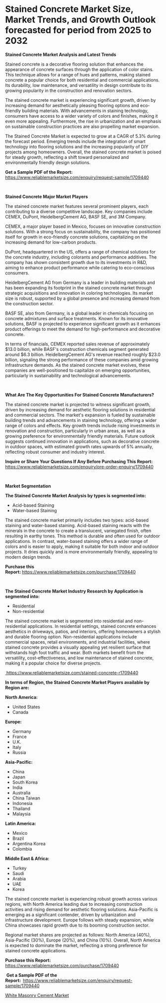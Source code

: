 <p><h1>Stained Concrete Market Size, Market Trends, and Growth Outlook forecasted for period from 2025 to 2032</h1></p><p><strong>Stained Concrete Market Analysis and Latest Trends</strong></p>
<p><p>Stained concrete is a decorative flooring solution that enhances the appearance of concrete surfaces through the application of color stains. This technique allows for a range of hues and patterns, making stained concrete a popular choice for both residential and commercial applications. Its durability, low maintenance, and versatility in design contribute to its growing popularity in the construction and renovation sectors.</p><p>The stained concrete market is experiencing significant growth, driven by increasing demand for aesthetically pleasing flooring options and eco-friendly building materials. With advancements in staining technology, consumers have access to a wider variety of colors and finishes, making it even more appealing. Furthermore, the rise in urbanization and an emphasis on sustainable construction practices are also propelling market expansion. </p><p>The Stained Concrete Market is expected to grow at a CAGR of 5.3% during the forecast period. Emerging trends include the integration of smart technology into flooring solutions and the increasing popularity of DIY projects among homeowners. Overall, the stained concrete market is poised for steady growth, reflecting a shift toward personalized and environmentally friendly design solutions.</p></p>
<p><strong>Get a Sample PDF of the Report:&nbsp;</strong> <a href="https://www.reliablemarketsize.com/enquiry/request-sample/1709440?utm_campaign=1897&utm_medium=2&utm_source=Github&utm_content=ia&utm_term=10012025&utm_id=stained-concrete">https://www.reliablemarketsize.com/enquiry/request-sample/1709440</a></p>
<p>&nbsp;</p>
<p><strong>Stained Concrete Major Market Players</strong></p>
<p><p>The stained concrete market features several prominent players, each contributing to a diverse competitive landscape. Key companies include CEMEX, DuPont, HeidelbergCement AG, BASF SE, and 3M Company. </p><p>CEMEX, a major player based in Mexico, focuses on innovative construction solutions. With a strong focus on sustainability, the company has positioned itself for growth in eco-friendly concrete solutions, capitalizing on the increasing demand for low-carbon products.</p><p>DuPont, headquartered in the US, offers a range of chemical solutions for the concrete industry, including colorants and performance additives. The company has shown consistent growth due to its investments in R&D, aiming to enhance product performance while catering to eco-conscious consumers.</p><p>HeidelbergCement AG from Germany is a leader in building materials and has been expanding its footprint in the stained concrete market through strategic acquisitions and innovation in coloring technologies. Its market size is robust, supported by a global presence and increasing demand from the construction sector.</p><p>BASF SE, also from Germany, is a global leader in chemicals focusing on concrete admixtures and surface treatments. Known for its innovative solutions, BASF is projected to experience significant growth as it enhances product offerings to meet the demand for high-performance and decorative concrete.</p><p>In terms of financials, CEMEX reported sales revenue of approximately $13.0 billion, while BASF's construction chemicals segment generated around $6.3 billion. HeidelbergCement AG's revenue reached roughly $23.0 billion, signaling the strong performance of these companies amid growing infrastructure demands. As the stained concrete market evolves, these companies are well-positioned to capitalize on emerging opportunities, particularly in sustainability and technological advancements.</p></p>
<p>&nbsp;</p>
<p><strong>What Are The Key Opportunities For Stained Concrete Manufacturers?</strong></p>
<p><p>The stained concrete market is projected to witness significant growth, driven by increasing demand for aesthetic flooring solutions in residential and commercial sectors. The market's expansion is fueled by sustainable building trends and advancements in staining technology, offering a wider range of colors and effects. Key growth trends include rising investments in renovation and construction, particularly in urban areas, as well as a growing preference for environmentally friendly materials. Future outlook suggests continued innovation in applications, such as decorative concrete in outdoor spaces, with estimated growth rates upwards of 5% annually, reflecting robust consumer and industry interest.</p></p>
<p><strong>Inquire or Share Your Questions If Any Before Purchasing This Report:</strong> <a href="https://www.reliablemarketsize.com/enquiry/pre-order-enquiry/1709440?utm_campaign=1897&utm_medium=2&utm_source=Github&utm_content=ia&utm_term=10012025&utm_id=stained-concrete">https://www.reliablemarketsize.com/enquiry/pre-order-enquiry/1709440</a></p>
<p>&nbsp;</p>
<p><strong>Market Segmentation</strong></p>
<p><strong>The Stained Concrete Market Analysis by types is segmented into:</strong></p>
<p><ul><li>Acid-based Staining</li><li>Water-based Staining</li></ul></p>
<p><p>The stained concrete market primarily includes two types: acid-based staining and water-based staining. Acid-based staining reacts with the minerals in the concrete to create a translucent, variegated finish, often resulting in earthy tones. This method is durable and often used for outdoor applications. In contrast, water-based staining offers a wider range of colors and is easier to apply, making it suitable for both indoor and outdoor projects. It dries quickly and is more environmentally friendly, appealing to modern design trends.</p></p>
<p><strong>Purchase this Report:&nbsp;</strong><a href="https://www.reliablemarketsize.com/purchase/1709440?utm_campaign=1897&utm_medium=2&utm_source=Github&utm_content=ia&utm_term=10012025&utm_id=stained-concrete">https://www.reliablemarketsize.com/purchase/1709440</a></p>
<p>&nbsp;</p>
<p><strong>The Stained Concrete Market Industry Research by Application is segmented into:</strong></p>
<p><ul><li>Residential</li><li>Non-residential</li></ul></p>
<p><p>The stained concrete market is segmented into residential and non-residential applications. In residential settings, stained concrete enhances aesthetics in driveways, patios, and interiors, offering homeowners a stylish and durable flooring option. Non-residential applications include commercial spaces, retail environments, and industrial facilities, where stained concrete provides a visually appealing yet resilient surface that withstands high foot traffic and wear. Both markets benefit from the versatility, cost-effectiveness, and low maintenance of stained concrete, making it a popular choice for diverse projects.</p></p>
<p><a href="https://www.reliablemarketsize.com/stained-concrete-r1709440?utm_campaign=1897&utm_medium=2&utm_source=Github&utm_content=ia&utm_term=10012025&utm_id=stained-concrete">&nbsp;https://www.reliablemarketsize.com/stained-concrete-r1709440</a></p>
<p><strong>In terms of Region, the Stained Concrete Market Players available by Region are:</strong></p>
<p>
    <p> <strong> North America: </strong>
        <ul>
            <li>United States</li>
            <li>Canada</li>
        </ul>
        </p> 
    <p> <strong> Europe: </strong>
        <ul>
            <li>Germany</li>
            <li>France</li>
            <li>U.K.</li>
            <li>Italy</li>
            <li>Russia</li>
        </ul>
        </p> 
    <p> <strong> Asia-Pacific: </strong>
        <ul>
            <li>China</li>
            <li>Japan</li>
            <li>South Korea</li>
            <li>India</li>
            <li>Australia</li>
            <li>China Taiwan</li>
            <li>Indonesia</li>
            <li>Thailand</li>
            <li>Malaysia</li>
        </ul>
        </p> 
    <p> <strong> Latin America: </strong>
        <ul>
            <li>Mexico</li>
            <li>Brazil</li>
            <li>Argentina Korea</li>
            <li>Colombia</li>
        </ul>
        </p> 
    <p> <strong> Middle East & Africa: </strong>
        <ul>
            <li>Turkey</li>
            <li>Saudi</li>
            <li>Arabia</li>
            <li>UAE</li>
            <li>Korea</li>
        </ul>
    </p>
    </p>
<p><p>The stained concrete market is experiencing robust growth across various regions, with North America leading due to increasing construction activities and rising demand for aesthetic flooring solutions. Asia-Pacific is emerging as a significant contender, driven by urbanization and infrastructure development. Europe follows with steady expansion, while China showcases rapid growth due to its booming construction sector. </p><p>Regional market shares are projected as follows: North America (40%), Asia-Pacific (30%), Europe (20%), and China (10%). Overall, North America is expected to dominate the market, reflecting a strong preference for stained concrete applications.</p></p>
<p><strong>Purchase this Report: </strong><a href="https://www.reliablemarketsize.com/purchase/1709440?utm_campaign=1897&utm_medium=2&utm_source=Github&utm_content=ia&utm_term=10012025&utm_id=stained-concrete">https://www.reliablemarketsize.com/purchase/1709440</a></p>
<p>&nbsp;<strong>Get a Sample PDF of the Report:&nbsp;&nbsp;</strong><a href="https://www.reliablemarketsize.com/enquiry/request-sample/1709440?utm_campaign=1897&utm_medium=2&utm_source=Github&utm_content=ia&utm_term=10012025&utm_id=stained-concrete">https://www.reliablemarketsize.com/enquiry/request-sample/1709440</a></p>
<p><strong></strong></p>
<p><p><a href="https://github.com/ChiragRP21/Market-Research-Report-List-7/blob/main/white-masonry-cement-market.md?utm_campaign=1897&utm_medium=2&utm_source=Github&utm_content=ia&utm_term=10012025&utm_id=stained-concrete">White Masonry Cement Market</a></p></p>